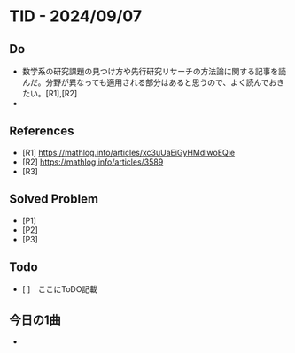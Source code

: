 # TID - 2024/09/07
<!--
## Learnings
- 
- 
-->


## Do
- 数学系の研究課題の見つけ方や先行研究リサーチの方法論に関する記事を読んだ。分野が異なっても適用される部分はあると思うので、よく読んでおきたい。[R1],[R2]
- 

## References
- [R1] https://mathlog.info/articles/xc3uUaEiGyHMdIwoEQie
- [R2] https://mathlog.info/articles/3589
- [R3] 

## Solved Problem
- [P1] 
- [P2] 
- [P3] 


## Todo
- [ ]　ここにToDO記載

## 今日の1曲
- 
